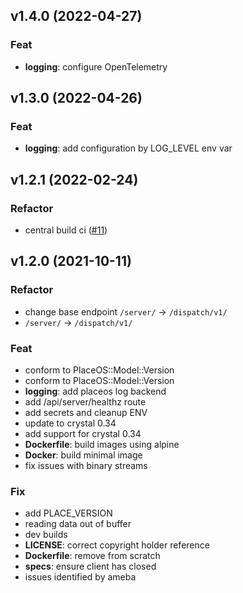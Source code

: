 ## v1.4.0 (2022-04-27)

### Feat

- **logging**: configure OpenTelemetry

## v1.3.0 (2022-04-26)

### Feat

- **logging**: add configuration by LOG_LEVEL env var

## v1.2.1 (2022-02-24)

### Refactor

- central build ci ([#11](https://github.com/PlaceOS/dispatch/pull/11))

## v1.2.0 (2021-10-11)

### Refactor

- change base endpoint `/server/` -> `/dispatch/v1/`
- `/server/` -> `/dispatch/v1/`

### Feat

- conform to PlaceOS::Model::Version
- conform to PlaceOS::Model::Version
- **logging**: add placeos log backend
- add /api/server/healthz route
- add secrets and cleanup ENV
- update to crystal 0.34
- add support for crystal 0.34
- **Dockerfile**: build images using alpine
- **Docker**: build minimal image
- fix issues with binary streams

### Fix

- add PLACE_VERSION
- reading data out of buffer
- dev builds
- **LICENSE**: correct copyright holder reference
- **Dockerfile**: remove from scratch
- **specs**: ensure client has closed
- issues identified by ameba
